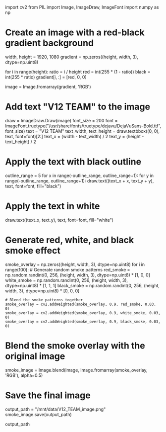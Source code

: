 import cv2
from PIL import Image, ImageDraw, ImageFont
import numpy as np

# Create an image with a red-black gradient background
width, height = 1920, 1080
gradient = np.zeros((height, width, 3), dtype=np.uint8)

for i in range(height):
    ratio = i / height
    red = int(255 * (1 - ratio))
    black = int(255 * ratio)
    gradient[i, :] = [red, 0, 0]

image = Image.fromarray(gradient, 'RGB')

# Add text "V12 TEAM" to the image
draw = ImageDraw.Draw(image)
font_size = 200
font = ImageFont.truetype("/usr/share/fonts/truetype/dejavu/DejaVuSans-Bold.ttf", font_size)
text = "V12 TEAM"
text_width, text_height = draw.textbbox((0, 0), text, font=font)[2:]
text_x = (width - text_width) / 2
text_y = (height - text_height) / 2

# Apply the text with black outline
outline_range = 5
for x in range(-outline_range, outline_range+1):
    for y in range(-outline_range, outline_range+1):
        draw.text((text_x + x, text_y + y), text, font=font, fill="black")

# Apply the text in white
draw.text((text_x, text_y), text, font=font, fill="white")

# Generate red, white, and black smoke effect
smoke_overlay = np.zeros((height, width, 3), dtype=np.uint8)
for i in range(100):
    # Generate random smoke patterns
    red_smoke = np.random.randint(0, 256, (height, width, 3), dtype=np.uint8) * [1, 0, 0]
    white_smoke = np.random.randint(0, 256, (height, width, 3), dtype=np.uint8) * [1, 1, 1]
    black_smoke = np.random.randint(0, 256, (height, width, 3), dtype=np.uint8) * [0, 0, 0]

    # Blend the smoke patterns together
    smoke_overlay = cv2.addWeighted(smoke_overlay, 0.9, red_smoke, 0.03, 0)
    smoke_overlay = cv2.addWeighted(smoke_overlay, 0.9, white_smoke, 0.03, 0)
    smoke_overlay = cv2.addWeighted(smoke_overlay, 0.9, black_smoke, 0.03, 0)

# Blend the smoke overlay with the original image
smoke_image = Image.blend(image, Image.fromarray(smoke_overlay, 'RGB'), alpha=0.5)

# Save the final image
output_path = "/mnt/data/V12_TEAM_image.png"
smoke_image.save(output_path)

output_path

